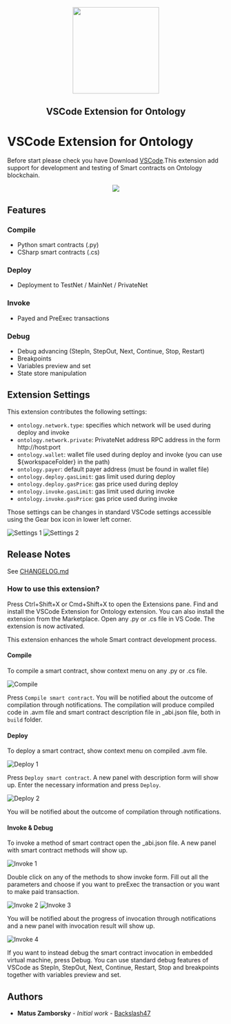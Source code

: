 <div align="center">
  <img src="https://raw.githubusercontent.com/ontio-community/bounty-program-report/master/image/sc-vscode-exten.png" height="200" width="200">
  <h2 class="doc-title">VSCode Extension for Ontology</h2>
</div>



 


# VSCode Extension for Ontology

Before start please check you have Download [VSCode](https://code.visualstudio.com/).This extension add support for development and testing of Smart contracts on Ontology blockchain. 

<div align="center">
  <img src="https://raw.githubusercontent.com/ontio-community/bounty-program-report/master/image/vscode.png" >
</div>  

## Features

### Compile

- Python smart contracts (.py)
- CSharp smart contracts (.cs)

### Deploy

- Deployment to TestNet / MainNet / PrivateNet

### Invoke

- Payed and PreExec transactions

### Debug

- Debug advancing (StepIn, StepOut, Next, Continue, Stop, Restart)
- Breakpoints
- Variables preview and set
- State store manipulation

## Extension Settings

This extension contributes the following settings:

- `ontology.network.type`: specifies which network will be used during deploy and invoke
- `ontology.network.private`: PrivateNet address RPC address in the form http://host:port
- `ontology.wallet`: wallet file used during deploy and invoke (you can use \${workspaceFolder} in the path)
- `ontology.payer`: default payer address (must be found in wallet file)
- `ontology.deploy.gasLimit`: gas limit used during deploy
- `ontology.deploy.gasPrice`: gas price used during deploy
- `ontology.invoke.gasLimit`: gas limit used during invoke
- `ontology.invoke.gasPrice`: gas price used during invoke

Those settings can be changes in standard VSCode settings accessible using the Gear box icon in lower left corner.

![Settings 1](https://raw.githubusercontent.com/OntologyCommunityDevelopers/vscode-ext-ontology/master/img/settings1.png)
![Settings 2](https://raw.githubusercontent.com/OntologyCommunityDevelopers/vscode-ext-ontology/master/img/settings2.png)

## Release Notes

See [CHANGELOG.md](CHANGELOG.md)

### How to use this extension?

Press Ctrl+Shift+X or Cmd+Shift+X to open the Extensions pane. Find and install the VSCode Extension for Ontology extension. You can also install the extension from the Marketplace. Open any .py or .cs file in VS Code. The extension is now activated.

This extension enhances the whole Smart contract development process.

#### Compile

To compile a smart contract, show context menu on any .py or .cs file.

![Compile](https://raw.githubusercontent.com/OntologyCommunityDevelopers/vscode-ext-ontology/master/img/compile.png)

Press `Compile smart contract`. You will be notified about the outcome of compilation through notifications. The compilation will produce compiled code in .avm file and smart contract description file in \_abi.json file, both in `build` folder.

#### Deploy

To deploy a smart contract, show context menu on compiled .avm file.

![Deploy 1](https://raw.githubusercontent.com/OntologyCommunityDevelopers/vscode-ext-ontology/master/img/deploy1.png)

Press `Deploy smart contract`. A new panel with description form will show up. Enter the necessary information and press `Deploy`.

![Deploy 2](img/deploy2.png)

You will be notified about the outcome of compilation through notifications.

#### Invoke & Debug

To invoke a method of smart contract open the \_abi.json file. A new panel with smart contract methods will show up.

![Invoke 1](https://raw.githubusercontent.com/OntologyCommunityDevelopers/vscode-ext-ontology/master/img/invoke1.png)

Double click on any of the methods to show invoke form. Fill out all the parameters and choose if you want to preExec the transaction or you want to make paid transaction.

![Invoke 2](https://raw.githubusercontent.com/OntologyCommunityDevelopers/vscode-ext-ontology/master/img/invoke2b.png)
![Invoke 3](https://raw.githubusercontent.com/OntologyCommunityDevelopers/vscode-ext-ontology/master/img/invoke3b.png)

You will be notified about the progress of invocation through notifications and a new panel with invocation result will show up.

![Invoke 4](https://raw.githubusercontent.com/OntologyCommunityDevelopers/vscode-ext-ontology/master/img/invoke4.png)

If you want to instead debug the smart contract invocation in embedded virtual machine, press Debug. You can use standard debug features of VSCode as StepIn, StepOut, Next, Continue, Restart, Stop and breakpoints together with variables preview and set.

## Authors

- **Matus Zamborsky** - _Initial work_ - [Backslash47](https://github.com/backslash47)



